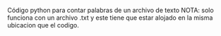 Código python para contar palabras de un archivo de texto
NOTA: solo funciona con un archivo .txt y este tiene que estar alojado en la misma ubicacion que el codigo.
